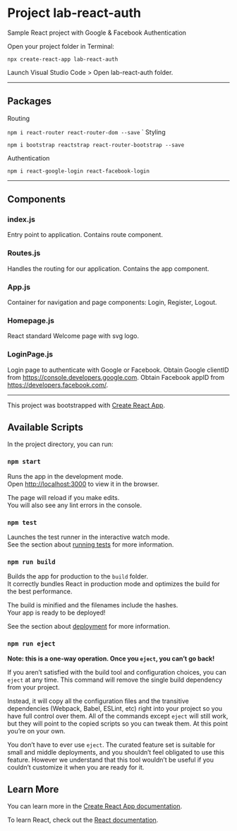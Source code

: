 # Project lab-react-auth

Sample React project with Google & Facebook Authentication

Open your project folder in Terminal:

`npx create-react-app lab-react-auth`

Launch Visual Studio Code > Open lab-react-auth folder.

---

## Packages

Routing

`npm i react-router react-router-dom --save`
`
Styling

`npm i bootstrap reactstrap react-router-bootstrap --save`

Authentication

`npm i react-google-login react-facebook-login`

---

## Components

### index.js

Entry point to application. Contains route component.

### Routes.js

Handles the routing for our application. Contains the app component.

### App.js

Container for navigation and page components: Login, Register, Logout.

### Homepage.js

React standard Welcome page with svg logo.

### LoginPage.js

Login page to authenticate with Google or Facebook. Obtain Google clientID from https://console.developers.google.com. Obtain Facebook appID from https://developers.facebook.com/.

---

This project was bootstrapped with [Create React App](https://github.com/facebook/create-react-app).

## Available Scripts

In the project directory, you can run:

### `npm start`

Runs the app in the development mode.<br>
Open [http://localhost:3000](http://localhost:3000) to view it in the browser.

The page will reload if you make edits.<br>
You will also see any lint errors in the console.

### `npm test`

Launches the test runner in the interactive watch mode.<br>
See the section about [running tests](https://facebook.github.io/create-react-app/docs/running-tests) for more information.

### `npm run build`

Builds the app for production to the `build` folder.<br>
It correctly bundles React in production mode and optimizes the build for the best performance.

The build is minified and the filenames include the hashes.<br>
Your app is ready to be deployed!

See the section about [deployment](https://facebook.github.io/create-react-app/docs/deployment) for more information.

### `npm run eject`

**Note: this is a one-way operation. Once you `eject`, you can’t go back!**

If you aren’t satisfied with the build tool and configuration choices, you can `eject` at any time. This command will remove the single build dependency from your project.

Instead, it will copy all the configuration files and the transitive dependencies (Webpack, Babel, ESLint, etc) right into your project so you have full control over them. All of the commands except `eject` will still work, but they will point to the copied scripts so you can tweak them. At this point you’re on your own.

You don’t have to ever use `eject`. The curated feature set is suitable for small and middle deployments, and you shouldn’t feel obligated to use this feature. However we understand that this tool wouldn’t be useful if you couldn’t customize it when you are ready for it.

## Learn More

You can learn more in the [Create React App documentation](https://facebook.github.io/create-react-app/docs/getting-started).

To learn React, check out the [React documentation](https://reactjs.org/).
